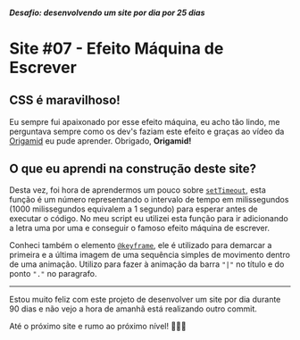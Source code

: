 ##### Desafio: desenvolvendo um site por dia por 25 dias

# Site #07 - Efeito Máquina de Escrever

## CSS é maravilhoso!

Eu sempre fui apaixonado por esse efeito máquina, eu acho tão lindo, me perguntava sempre como os dev's faziam este efeito e graças ao vídeo da [Origamid](https://www.youtube.com/watch?v=zx2axQoY_YM) eu pude aprender. Obrigado, **Origamid!**

## O que eu aprendi na construção deste site?

Desta vez, foi hora de aprendermos um pouco sobre [`setTimeout`](https://developer.mozilla.org/en-US/docs/Web/API/WindowOrWorkerGlobalScope/setTimeout), esta função é um número representando o intervalo de tempo em milissegundos (1000 milissegundos equivalem a 1 segundo) para esperar antes de executar o código. No meu script eu utilizei esta função para ir adicionando a letra uma por uma e conseguir o famoso efeito máquina de escrever.

Conheci também o elemento [`@keyframe`](https://developer.mozilla.org/pt-BR/docs/Web/CSS/CSS_Animations/Using_CSS_animations), ele é utilizado para demarcar a primeira e a última imagem de uma sequência simples de movimento dentro de uma animação. Utilizo para fazer à animação da barra `"|"` no título e do ponto `"."` no paragrafo.

---

Estou muito feliz com este projeto de desenvolver um site por dia durante 90 dias e não vejo a hora de amanhã está realizando outro commit.

Até o próximo site e rumo ao próximo nível! 💜💜💜
